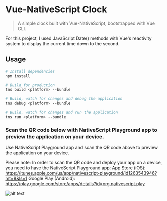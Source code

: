 # Vue-NativeScript Clock

> A simple clock built with Vue-NativeScript, bootstrapped with Vue CLI.

For this project, I used JavaScript Date() methods with Vue's reactivity system to display the current time down to the second.

## Usage

``` bash
# Install dependencies
npm install

# Build for production
tns build <platform> --bundle

# Build, watch for changes and debug the application
tns debug <platform> --bundle

# Build, watch for changes and run the application
tns run <platform> --bundle
```

### Scan the QR code below with NativeScript Playground app to preview the application on your device.

Use NativeScript Playground app and scan the QR code above to preview the application on your device.

Please note: In order to scan the QR code and deploy your app on a device, you need to have the NativeScript Playground app:
    App Store (iOS): https://itunes.apple.com/us/app/nativescript-playground/id1263543946?mt=8&ls=1
    Google Play (Android): https://play.google.com/store/apps/details?id=org.nativescript.play

![alt text](https://github.com/anthonycoffey/JavaScript30_Clock_02/raw/master/preview-qr-code.PNG)
